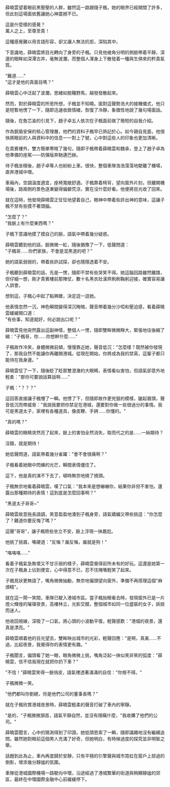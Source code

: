 薛曉雲望着眼前黑壓壓的人群，雖然這一路跟隨子楓，她的眼界已經開闊了許多，但此刻這場面依舊讓她心神震撼不已。  

這是什麼樣的感覺？  
萬人之上，至尊至貴！  

這種感覺難以用言語形容，卻又讓人無法抗拒，深陷其中。  

下意識地，薛曉雲將目光轉向了身旁的子楓。只見他棱角分明的側臉帶着平靜，深邃的眼眸如深潭古井，毫無波瀾，而整個人渾身上下散發着一種與生俱來的矜貴氣質。  

"難道……"  
"這才是他的真面目嗎？"  

薛曉雲心中泛起了波瀾，思緒如脫韁野馬，越發發散起來。  

然而，對於薛曉雲的所思所想，子楓並不知曉。面對這聲勢浩大的接機儀式，他只是短暫地愣了一下，隨即迅速收斂情緒，恢復了冷靜，象徵性地說了幾句場面話。  

隨後，在詹芯渝的引見下，趙子卓五人依次在子楓面前做了簡短的自我介紹。  

作為銳盾安保的核心管理層，他們的資料子楓早已熟記於心。如今親自見面，他很快將眼前的人與資料中的信息一一對上了號，心中對這些人的印象也更加清晰。  

在貴賓樓外，雙方簡單寒暄了幾句，隨即子楓帶着薛曉雲和魏承，登上了趙子卓為他準備的座駕——防彈版奔馳邁巴赫。  

待子楓坐穩後，趙子卓等人也紛紛上車。很快，整個車隊浩浩蕩蕩地駛離了機場，直奔港城中環。  

車廂內，空調溫度適宜，座椅寬敞舒適。子楓靠着椅背，望向窗外片刻，但離開機場後，路兩側的景色逐漸變得偏僻荒涼，實在沒什麼好看。他便將目光收了回來。  

就在這時，他發現薛曉雲正怔怔地望着自己，眼神中帶着些許出神的意味，這讓子楓不禁有些摸不著頭腦。  

"怎麼了？"  
"我臉上有什麼東西嗎？"  

子楓下意識地摸了摸自己的臉，語氣中帶着幾分疑惑。  

薛曉雲聽到他的話，臉微微一紅，隨後猶豫了一下，低聲問道：  
"子楓哥……你們家族，不會是混黑道的吧？"  

她的語氣弱弱的，帶着些許試探，卻也隱隱透着不安。

子楓聽到薛曉雲的話，先是一愣，隨即不禁有些哭笑不得。她這腦回路雖然離譜，但仔細一想，剛才貴賓樓前那陣仗，數十名黑衣壯漢齊刷刷鞠躬迎接，確實容易讓人誤會。  

想到這，子楓心中起了點興緻，決定逗一逗她。  

他表情忽然一沉，神色瞬間變得深沉晦暗，聲音帶着幾分沙啞和壓迫感，看着薛曉雲緩緩開口道：  
"有些事，知道就好，何必說出口呢？"  

薛曉雲見他突然露出這副神情，整個人一愣，隨即雙眸微微睜大，緊張地往後縮了縮："子楓哥，你……你想幹什麼……"  

子楓故作冷笑，身體微微前傾，慢慢靠近她，聲音低沉："怎麼樣？既然被你發現了，那我自然不能讓你再離開港城。從現在開始，你將成為我的禁脔，這輩子都只能待在我身邊。"  

薛曉雲怔了一下，隨後眨了眨那雙澄澈的大眼睛，表情看似害怕，但語氣卻意外地輕柔："那你可要說話算話啊……"  

子楓："？？？"  

這回答直接讓子楓懵了一瞬。他愣了下，但隨即故作更兇狠的模樣，皺起眉頭，聲音低沉而帶威脅："我說我要把你禁足在港城，還要對你做一些很過分的事情。我可是黑道太子，家裡有各種道具，像皮鞭、手銬……你懂的。"  

"真的嗎？"  

薛曉雲的眼睛突然亮了起來，臉上的害怕全然消失，取而代之的是……一絲期待？  

沒錯，就是期待！  

她低聲問道，語氣帶着幾分雀躍："會不會很痛啊？"  

子楓看着她眼中閃爍的光芒，瞬間表情僵住了。  

這下，他是真的演不下去了，頓時無奈地撓了撓頭。

子楓無奈地看着薛曉雲，嘆了口氣："我本來是想嚇嚇你，結果你非但不害怕，還露出那種期待的表情！這到底是怎麼回事啊？"  

"黑道太子哥哥~"  

薛曉雲故意拖長語調，笑意盈盈地湊到子楓身旁，語氣嬌媚又帶些挑逗："你怎麼了？難道你要反悔了嗎？"  

這聲"哥哥"，讓子楓險些坐立不安，臉上浮現一抹尷尬。  

他挑了挑眉，嘴硬道："反悔？誰反悔，誰就是狗！"  

"咯咯咯……"  

看着子楓氣急敗壞又不甘示弱的樣子，薛曉雲覺得前所未有的好玩。這還是她第一次在子楓身上佔到便宜，心中得意不已，忍不住掩嘴輕笑了起來。  

子楓見狀更無語了，嘴角微微抽動，無奈地偏頭望向窗外，準備不再搭理這個"麻煩精"。  

就在這一鬧一笑間，車隊已駛入港城市區。當子楓抬眼看去時，發現窗外已是一片燈火輝煌的璀璨夜景，高樓林立，光影交錯，整個城市如同一位盛裝的女子，妖娆而迷人。  

他收回視線，深吸了一口氣，將心頭的小波動平復，輕聲感歎："港城的夜景，還真是漂亮。"  

薛曉雲順着他的目光望去，雙眸映出城市的光彩，輕聲回應："是啊，真美……不過，比起夜景，我覺得你的表情更有趣。"  

子楓聞言，偏頭看了她一眼，眼角微微上挑，嘴角泛起一抹似笑非笑的弧度："薛曉雲，信不信我現在就把你扔下車？"  

"不信！"薛曉雲笑得一臉俏皮，語氣裡透著滿滿的自信："你捨不得。"  

子楓微微一笑。

"他們都叫你劉總，你是他們公司的董事長嗎？"  

就在子楓欣賞港城夜景時，薛曉雲輕柔的聲音打破了車內的寧靜。  

"是的，"子楓微微頷首，語氣平靜自然，並沒有隱瞞什麼，"我收購了他們的公司。"  

薛曉雲聞言，心中的猜測得到了印證。她低頭思索了一瞬，隨即識趣地沒有繼續追問。雖然她對眼前這個男人充滿了好奇，但她明白，有時候過度的探究並非明智之舉。  

話題到此為止，車內再度歸於安靜，只有平穩的引擎聲與城市霓虹在窗戶上掠過的倒影，增添幾分靜謐的氛圍。  

車隊從港城國際機場一路駛向中環，沿途經過了港城繁華的街道與稍顯靜謐的郊區，最終在中環國際金融中心前緩緩停下。  